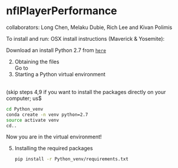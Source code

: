# nflPlayerPerformance
collaborators: Long Chen, Melaku Dubie, Rich Lee and Kivan Polimis

To install and run:
OSX install instructions (Maverick & Yosemite):


Download an install Python 2.7 from [`here`](http://continuum.io/downloads#all) 


2. Obtaining the files<br>
    Go to
3. Starting a Python virtual environment
 <br>
 (skip steps 4,9 if you want to install the packages directly on your computer; us$

   ~~~bash
   cd Python_venv
   conda create -n venv python=2.7
   source activate venv
   cd..
   ~~~

   Now you are in the virtual environment!


5. Installing the required packages
    ~~~bash
    pip install -r Python_venv/requirements.txt
    ~~~


